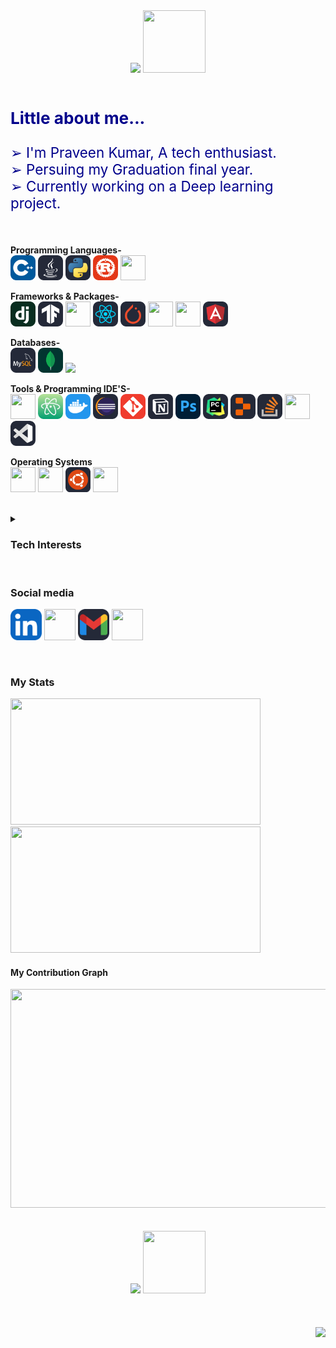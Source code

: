 <div align="center">
    <img src="https://readme-typing-svg.herokuapp.com?font=Garamond&weight=700&size=40&pause=1000&color=F7CA56&random=false&width=300&lines=Hello+folk...;Praveen+here...">
    <img height=100 width=100 src="https://user-images.githubusercontent.com/74038190/214644152-52f47eb3-5e31-4f47-8758-05c9468d5596.gif">
  </div> <br/>
<div style="color:darkblue; font-size:160%; font:Courier">
    <h3><b>Little about me...</b></h3>
    <p>
    ➢ I'm Praveen Kumar, A tech enthusiast.<br/>
    ➢ Persuing my Graduation final year.<br/>
    ➢ Currently working on a Deep learning project.<br/>
   </p>
</div>

<br/> 
<div>
	<p>
	<a><b>Programming Languages-</b></a> <br/>
	<a><img src="https://raw.githubusercontent.com/tandpfun/skill-icons/e67133bc60d96561bc247dfbc3eece0a897285c8/icons/CPP.svg"height=40 width=40></a>
	<a><img src="https://github.com/tandpfun/skill-icons/raw/main/icons/Java-Dark.svg" height=40 width=40  ></a>
	<a><img src="https://github.com/tandpfun/skill-icons/raw/main/icons/Python-Dark.svg" height=40 width=40  ></a>
	<a><img src="https://github.com/tandpfun/skill-icons/raw/main/icons/Rust.svg" height=40 width=40  ></a>
	<a><img src="https://img.freepik.com/premium-vector/sql-structured-query-language-icon-label-internet-security-networking-vector-stock-illustration_100456-10733.jpg" 			height=40 width=40 > </a>
	</p>
	<p>
	<a><b>Frameworks & Packages-</b></a> <br/>
	<a><img src="https://github.com/tandpfun/skill-icons/raw/main/icons/Django.svg" height=40 width=40></a>
	<a><img src="https://github.com/tandpfun/skill-icons/raw/main/icons/TensorFlow-Dark.svg" height=40 width=40></a>
	<a><img src="https://github.com/tandpfun/skill-icons/raw/main/icons/ScikitLearn-Dark.svg" height=40 width=40></a>
	<a><img src="https://github.com/tandpfun/skill-icons/raw/main/icons/React-Dark.svg" height=40 width=40> </a>
	<a><img src="https://github.com/tandpfun/skill-icons/raw/main/icons/PyTorch-Dark.svg" height=40 width=40></a>
	<a><img src="https://github.com/tandpfun/skill-icons/raw/main/icons/OpenCV-Dark.svg" height=40 width=40  ></a>
	<a><img src="https://github.com/tandpfun/skill-icons/raw/main/icons/Npm-Dark.svg" height=40 width=40  ></a>
	<a><img src="https://github.com/tandpfun/skill-icons/raw/main/icons/Angular-Dark.svg" height=40 width=40  >
	</a>
	</p>
	<p>
	<a><b>Databases-</b></a> <br/>
	<a><img src="https://github.com/tandpfun/skill-icons/raw/main/icons/MySQL-Dark.svg" height=40 width=40></a>
	<a><img src="https://github.com/tandpfun/skill-icons/raw/main/icons/MongoDB.svg" height=40 width=40></a>
	<a><img src="https://encrypted-tbn0.gstatic.com/images?q=tbn:ANd9GcTKVzWk1EB_DUNA5OBe1giw-CErbGYsfbnnLbuGwn_Lbw&s"height=40width=40></a>
	</p>
	<p>
	<a><b>Tools & Programming IDE'S-</b></a> <br/>
	<a><img src="https://github.com/tandpfun/skill-icons/raw/main/icons/Anaconda-Dark.svg" height=40 width=40></a>
	<a><img src="https://github.com/tandpfun/skill-icons/raw/main/icons/Atom.svg" height=40 width=40></a>
	<a><img src="https://github.com/tandpfun/skill-icons/raw/main/icons/Docker.svg" height=40 width=40></a>
	<a><img src="https://github.com/tandpfun/skill-icons/raw/main/icons/Eclipse-Dark.svg" height=40 width=40></a>
	<a><img src="https://github.com/tandpfun/skill-icons/raw/main/icons/Git.svg" height=40 width=40></a>
	<a><img src="https://github.com/tandpfun/skill-icons/raw/main/icons/Notion-Dark.svg" height=40 width=40></a>
	<a><img src="https://github.com/tandpfun/skill-icons/raw/main/icons/Photoshop.svg" height=40 width=40></a>
	<a><img src="https://github.com/tandpfun/skill-icons/raw/main/icons/PyCharm-Dark.svg" height=40 width=40></a>
	<a><img src="https://github.com/tandpfun/skill-icons/raw/main/icons/Replit-Dark.svg" height=40 width=40></a>
	<a><img src="https://github.com/tandpfun/skill-icons/raw/main/icons/StackOverflow-Dark.svg" height=40 width=40></a>
	<a><img src="https://github.com/tandpfun/skill-icons/raw/main/icons/Sublime-Dark.svg" height=40 width=40></a>
	<a><img src="https://github.com/tandpfun/skill-icons/raw/main/icons/VSCode-Dark.svg" height=40 width=40></a>
	</p>
	<p>
	<a><b>Operating Systems</b></a> <br/>
	<a><img src="https://encrypted-tbn0.gstatic.com/images?q=tbn:ANd9GcTpm8JSVmtqaFizcLQKzweWW4K9Jlz7xvWIoJkJIytF0A&s" height=40 width=40  ></a>
	<a><img src="https://github.com/tandpfun/skill-icons/raw/main/icons/Kali-Dark.svg" height=40 width=40></a>
	<a><img src="https://github.com/tandpfun/skill-icons/raw/main/icons/Ubuntu-Dark.svg" height=40 width=40></a>
	<a><img src="https://github.com/tandpfun/skill-icons/raw/main/icons/Windows-Dark.svg" height=40 width=40></a>			
	</p>
</div>
<br/>
<details>
    <summary><h3>Tech Interests</h3></summary>
	<div>
		<p>
		<a><b>I'm interested in... </b></a>
				<br/>
		<a><img src="https://t4.ftcdn.net/jpg/03/97/02/07/360_F_397020794_LXE0WLqWxcbhIf2UwXfRtLJwjw8aX5Wj.jpg" height=70 width=70"></a>
		<a><img src="https://t4.ftcdn.net/jpg/03/98/18/19/360_F_398181949_BudYmmAeTPJwDz6HMxwf1PL3ZNIblohm.jpg" height=70 width=70"></a>
		<a><img src="https://encrypted-tbn0.gstatic.com/images?q=tbn:ANd9GcQJmYh4ieBEdvqO2zBzqUK7DZ8o3Y6gR9HmbEh0d16T1A&s" height=70 width=70"></a>
		<a><img src="https://png.pngtree.com/png-vector/20230112/ourmid/pngtree-blockchain-vector-transparent-image-png-image_6560354.png" height=70 width=70"></a>
		<a><img src="https://w7.pngwing.com/pngs/42/492/png-transparent-inspector-computer-security-malware-computer-icons-attack-security-hacker-cyber-miscellaneous-computer-network-hat-thumbnail.png" height=70 width=70></a>
		<a><img src="https://as1.ftcdn.net/v2/jpg/01/74/05/82/1000_F_174058271_6j3kLUww2hzt5zvXGoeKkPwM1Oc4jkBf.jpg" height=70 width=70></a> 
		</p>
	</div>
</details>
</div>
			<br/>

<div>
	<p align="left" font-size=100%>
	<a><h3><b>Social media</b></h3></a>
	<a href="https://www.linkedin.com/in/pvpk06"><img src="https://raw.githubusercontent.com/tandpfun/skill-icons/e67133bc60d96561bc247dfbc3eece0a897285c8/icons/LinkedIn.svg" height=50 width=50></a>
	<a href="https://pvpk.tech/"><img src="https://cdn-icons-png.flaticon.com/512/5602/5602732.png" height=50 width=50></a>
	<a href="https://mail.google.com/mail/u/2/#inbox?compose=DXDwSWwtwpfdQqjzRnSHXJsLHPgDPtnwgvKzvRXZVtdCjXPwWbDdjVZHknmnbTGWjbWCbRGTzHWzLDCTmSxLnRfjKcrgHSlwFxkxxnZHJfSxblJFjhPdqxvV"><img src="https://raw.githubusercontent.com/tandpfun/skill-icons/e67133bc60d96561bc247dfbc3eece0a897285c8/icons/Gmail-Dark.svg" height=50 width=50></a>
	<a href="https://www.facebook.com/venkatapraveenkumar.pusapati/"><img src="https://upload.wikimedia.org/wikipedia/commons/thumb/1/1b/Facebook_icon.svg/384px-Facebook_icon.svg.png?20220812153731" height=50 width=50 ></a>
	</p>
</div>

<div>
<br/>
	<h3>My Stats</h3>
	<img src="https://denvercoder1-github-readme-stats.vercel.app/api/?username=pvpk06&show_icons=true&include_all_commits=true&count_private=false&theme=react&hide_border=false&bg_color=000000&title_color=F7CA56&icon_color=F7CA56" height="202px"  width="400px">
	<img src="https://denvercoder1-github-readme-stats.vercel.app/api/top-langs/?username=pvpk06&langs_count=8&layout=compact&theme=react&hide_border=false&bg_color=000000&title_color=F7CA56&icon_color=F7CA56" height="202px"  width="400px">
				<br/>
	<h4><b>My Contribution Graph</b></h4>
	<img src="https://github-readme-activity-graph.vercel.app/graph/?username=pvpk06&bg_color=000000&color=F8D866&line=F7CA56&point=000000&hide_border=false" height="350px" width="900px"> 
</div>
		<br/>
		<br/>
<div align="center">
    <img  src="https://readme-typing-svg.herokuapp.com?font=Garamond&weight=700&size=40&pause=1000&color=F7CA56&random=false&width=500&lines=Thanks+for+visiting...;Hope+you+liked+my+profile..."/>
    <img src="https://user-images.githubusercontent.com/74038190/216120981-b9507c36-0e04-4469-8e27-c99271b45ba5.png" height="100px" width="100px">
</div>
		<br/>
		<br/>
		<br/>
<div align="center">
    	<img align="right" src="https://readme-typing-svg.herokuapp.com?font=Garamond&weight=700&duration=4999&pause=500&color=F7CA56&random=false&width=200&height=40&lines=With+%F0%9F%A9%B7;From+PVPK..."
</div>

